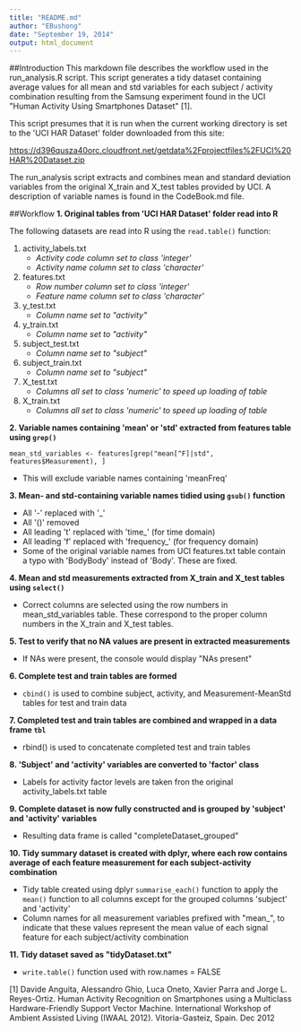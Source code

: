 ```yaml
---
title: "README.md"
author: "EBushong"
date: "September 19, 2014"
output: html_document
---
```



##Introduction
This markdown file describes the workflow used in the run_analysis.R script.  This
script generates a tidy dataset containing average values for all mean and std variables
for each subject / activity combination resulting from the Samsung experiment
found in the UCI "Human Activity Using Smartphones Dataset" [1].  

This script presumes that it is run when the current working directory is set to 
the 'UCI HAR Dataset' folder downloaded from this site:

https://d396qusza40orc.cloudfront.net/getdata%2Fprojectfiles%2FUCI%20HAR%20Dataset.zip 

The run_analysis script extracts and combines mean and standard deviation
variables from the original X_train and X_test tables provided by UCI.  A description 
of variable names is found in the CodeBook.md file.

##Workflow
**1. Original tables from 'UCI HAR Dataset' folder read into R**

The following datasets are read into R using the `read.table()` function:

1. activity_labels.txt
    + *Activity code column set to class 'integer'*
    + *Activity name column set to class 'character'*
2. features.txt
    + *Row number column set to class 'integer'*
    + *Feature name column set to class 'character'*
3. y_test.txt
    + *Column name set to "activity"*
4. y_train.txt
    + *Column name set to "activity"*
5. subject_test.txt
    + *Column name set to "subject"*
6. subject_train.txt
    + *Column name set to "subject"*
7. X_test.txt
    + *Columns all set to class 'numeric' to speed up loading of table*
8. X_train.txt
    + *Columns all set to class 'numeric' to speed up loading of table*

**2. Variable names containing 'mean' or 'std' extracted from features table using `grep()`**

```
mean_std_variables <- features[grep("mean[^F]|std", features$Measurement), ]
```
* This will exclude variable names containing 'meanFreq'

**3. Mean- and std-containing variable names tidied using `gsub()` function**

* All '-' replaced with '_'
* All '()' removed
* All leading 't' replaced with 'time_' (for time domain)
* All leading 'f' replaced with 'frequency_' (for frequency domain)
* Some of the original variable names from UCI features.txt table contain a typo with 'BodyBody' instead of 'Body'. These are fixed.

**4. Mean and std measurements extracted from X_train and X_test tables using `select()`**

* Correct columns are selected using the row numbers in mean_std_variables table. These correspond to the proper column numbers in the X_train and X_test tables.

**5. Test to verify that no NA values are present in extracted measurements**

* If NAs were present, the console would display "NAs present"

**6. Complete test and train tables are formed**

* `cbind()` is used to combine subject, activity, and Measurement-MeanStd tables for test and train data

**7. Completed test and train tables are combined and wrapped in a data frame `tbl`**

* rbind() is used to concatenate completed test and train tables

**8. 'Subject' and 'activity' variables are converted to 'factor' class**

* Labels for activity factor levels are taken fron the original activity_labels.txt table

**9. Complete dataset is now fully constructed and is grouped by 'subject' and 'activity' variables**

* Resulting data frame is called "completeDataset_grouped"

**10. Tidy summary dataset is created with dplyr, where each row contains average of each feature measurement for each subject-activity combination**

* Tidy table created using dplyr `summarise_each()` function to apply the `mean()`
function to all columns except for the grouped columns 'subject' and 'activity'
* Column names for all measurement variables prefixed with "mean_",  to indicate that
these values represent the mean value of each signal feature for each subject/activity
combination

**11. Tidy dataset saved as "tidyDataset.txt"**

* `write.table()` function used with row.names = FALSE


[1] Davide Anguita, Alessandro Ghio, Luca Oneto, Xavier Parra and Jorge L. Reyes-Ortiz. Human Activity Recognition on Smartphones using a Multiclass Hardware-Friendly Support Vector Machine. International Workshop of Ambient Assisted Living (IWAAL 2012). Vitoria-Gasteiz, Spain. Dec 2012